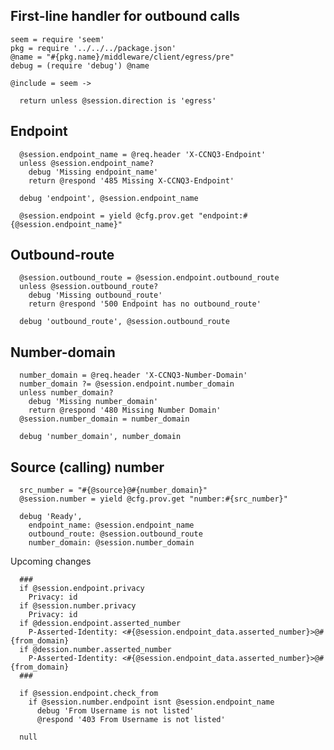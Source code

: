 First-line handler for outbound calls
-------------------------------------

    seem = require 'seem'
    pkg = require '../../../package.json'
    @name = "#{pkg.name}/middleware/client/egress/pre"
    debug = (require 'debug') @name

    @include = seem ->

      return unless @session.direction is 'egress'

Endpoint
--------

      @session.endpoint_name = @req.header 'X-CCNQ3-Endpoint'
      unless @session.endpoint_name?
        debug 'Missing endpoint_name'
        return @respond '485 Missing X-CCNQ3-Endpoint'

      debug 'endpoint', @session.endpoint_name

      @session.endpoint = yield @cfg.prov.get "endpoint:#{@session.endpoint_name}"

Outbound-route
--------------

      @session.outbound_route = @session.endpoint.outbound_route
      unless @session.outbound_route?
        debug 'Missing outbound_route'
        return @respond '500 Endpoint has no outbound_route'

      debug 'outbound_route', @session.outbound_route

Number-domain
-------------

      number_domain = @req.header 'X-CCNQ3-Number-Domain'
      number_domain ?= @session.endpoint.number_domain
      unless number_domain?
        debug 'Missing number_domain'
        return @respond '480 Missing Number Domain'
      @session.number_domain = number_domain

      debug 'number_domain', number_domain

Source (calling) number
-----------------------

      src_number = "#{@source}@#{number_domain}"
      @session.number = yield @cfg.prov.get "number:#{src_number}"

      debug 'Ready',
        endpoint_name: @session.endpoint_name
        outbound_route: @session.outbound_route
        number_domain: @session.number_domain

Upcoming changes

      ###
      if @session.endpoint.privacy
        Privacy: id
      if @session.number.privacy
        Privacy: id
      if @dession.endpoint.asserted_number
        P-Asserted-Identity: <#{@session.endpoint_data.asserted_number}>@#{from_domain}
      if @dession.number.asserted_number
        P-Asserted-Identity: <#{@session.endpoint_data.asserted_number}>@#{from_domain}
      ###

      if @session.endpoint.check_from
        if @session.number.endpoint isnt @session.endpoint_name
          debug 'From Username is not listed'
          @respond '403 From Username is not listed'

      null
